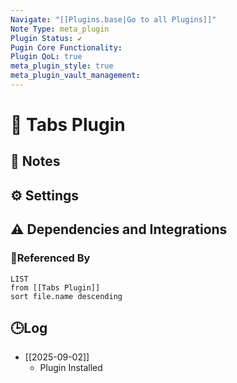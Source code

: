 ```yaml
---
Navigate: "[[Plugins.base|Go to all Plugins]]"
Note Type: meta_plugin
Plugin Status: ✔️
Pugin Core Functionality:
Plugin QoL: true
meta_plugin_style: true
meta_plugin_vault_management:
---
```

# 🔌 Tabs Plugin

## 📝 Notes

## ⚙️ Settings

## ⚠️ Dependencies and Integrations

### 🔗Referenced By

```dataview
LIST
from [[Tabs Plugin]]
sort file.name descending
```

## 🕒Log

- [[2025-09-02]]
	- Plugin Installed
